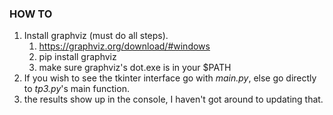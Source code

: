 ### HOW TO

1.  Install graphviz (must do all steps).
    1.  https://graphviz.org/download/#windows
    2.  pip install graphviz
    3.  make sure graphviz's dot.exe is in your $PATH
2.  If you wish to see the tkinter interface go with _main.py_, else go directly to _tp3.py_'s main function.
3.  the results show up in the console, I haven't got around to updating that.
